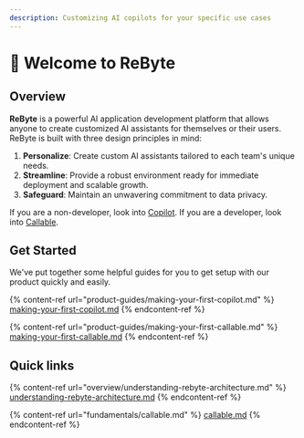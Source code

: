 ```yaml
---
description: Customizing AI copilots for your specific use cases
---
```


# 👋 Welcome to ReByte

## Overview

**ReByte** is a powerful AI application development platform that allows anyone to create customized AI assistants for themselves or their users. ReByte is built with three design principles in mind:

1. **Personalize**: Create custom AI assistants tailored to each team's unique needs.
2. **Streamline**: Provide a robust environment ready for immediate deployment and scalable growth.
3. **Safeguard**: Maintain an unwavering commitment to data privacy.

If you are a non-developer, look into [Copilot](fundamentals/copilot.md). If you are a developer, look into [Callable](fundamentals/callable.md).&#x20;

## Get Started

We've put together some helpful guides for you to get setup with our product quickly and easily.

{% content-ref url="product-guides/making-your-first-copilot.md" %}
[making-your-first-copilot.md](product-guides/making-your-first-copilot.md)
{% endcontent-ref %}

{% content-ref url="product-guides/making-your-first-callable.md" %}
[making-your-first-callable.md](product-guides/making-your-first-callable.md)
{% endcontent-ref %}

## Quick links

{% content-ref url="overview/understanding-rebyte-architecture.md" %}
[understanding-rebyte-architecture.md](overview/understanding-rebyte-architecture.md)
{% endcontent-ref %}

{% content-ref url="fundamentals/callable.md" %}
[callable.md](fundamentals/callable.md)
{% endcontent-ref %}
